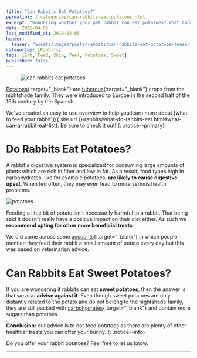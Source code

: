 ```yaml
---
title: "Can Rabbits Eat Potatoes?"
permalink: /:categories/can-rabbits-eat-potatoes.html
excerpt: "Wondering whether your pet rabbit can eat potatoes? What about the peel? Find out if potatoes are healthy for your bunny."
date: 2018-04-05
last_modified_at: 2018-04-05
header:
  teaser: "assets/images/posts/rabbits/can-rabbits-eat-potatoes-teaser.jpg"
categories: [Rabbits]
tags: [Eat, Feed, Skin, Peel, Potatoes, Sweet]
published: false
---
```


<figure>
  <img src="{{ site.url }}/assets/images/posts/rabbits/can-rabbits-eat-potatoes.jpg" alt="can rabbits eat potatoes" class="title-banner">
</figure>

[Potatoes](https://en.wikipedia.org/wiki/Potato){:target="_blank"} are [tuberous](https://en.wikipedia.org/wiki/Tuber){:target="_blank"} crops from the nightshade family. They were introduced to Europe in the second half of the 16th century by the Spanish.

We've created an easy to use overview to help you learn more about [what to feed your rabbit]({{ site.url }}/rabbits/what-do-rabbits-eat.html#what-can-a-rabbit-eat-list). Be sure to check it out!
{: .notice--primary}

# Do Rabbits Eat Potatoes?

A rabbit's digestive system is specialized for consuming large amounts of plants which are rich in fiber and low in fat. As a result, food types high in carbohydrates, like for example potatoes, **are likely to cause digestive upset**. When fed often, they may even lead to more serious health problems.

<img src="{{ site.url }}/assets/images/posts/food/potatoes.jpg" alt="potatoes" class="align-right">

Feeding a little bit of potato isn't necessarily harmful to a rabbit. That being said it doesn't really have a positive impact on their diet either. As such we **recommend opting for other more beneficial treats**.

We did come across some [accounts](http://www.binkybunny.com/FORUM/tabid/54/aft/106992/Default.aspx){:target="_blank"} in which people mention they feed their rabbit a small amount of potato every day but this was based on veterinarian advice.

# Can Rabbits Eat Sweet Potatoes?

If you are wondering if rabbits can eat **sweet potatoes**, then the answer is that we also **advise against it**. Even though sweet potatoes are only distantly related to the potato and do not belong to the nightshade family, they are still packed with [carbohydrates](https://en.wikipedia.org/wiki/Sweet_potato#Nutrient_content){:target="_blank"} and contain more sugars than potatoes.

**Conclusion:** our advice is to not feed potatoes as there are plenty of other healthier treats you can offer your bunny.
{: .notice--info}

Do you offer your rabbit potatoes? Feel free to let us know.

---
